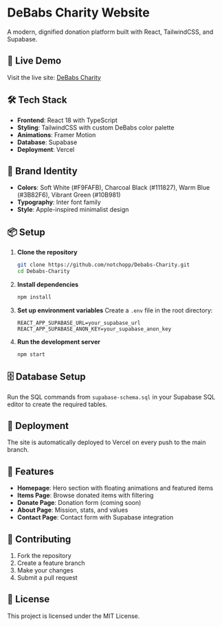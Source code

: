 # DeBabs Charity Website

A modern, dignified donation platform built with React, TailwindCSS, and Supabase.

## 🚀 Live Demo

Visit the live site: [DeBabs Charity](https://debabs-charity.vercel.app)

## 🛠️ Tech Stack

- **Frontend**: React 18 with TypeScript
- **Styling**: TailwindCSS with custom DeBabs color palette
- **Animations**: Framer Motion
- **Database**: Supabase
- **Deployment**: Vercel

## 🎨 Brand Identity

- **Colors**: Soft White (#F9FAFB), Charcoal Black (#111827), Warm Blue (#3B82F6), Vibrant Green (#10B981)
- **Typography**: Inter font family
- **Style**: Apple-inspired minimalist design

## 📦 Setup

1. **Clone the repository**
   ```bash
   git clone https://github.com/notchopp/Debabs-Charity.git
   cd Debabs-Charity
   ```

2. **Install dependencies**
   ```bash
   npm install
   ```

3. **Set up environment variables**
   Create a `.env` file in the root directory:
   ```env
   REACT_APP_SUPABASE_URL=your_supabase_url
   REACT_APP_SUPABASE_ANON_KEY=your_supabase_anon_key
   ```

4. **Run the development server**
   ```bash
   npm start
   ```

## 🗄️ Database Setup

Run the SQL commands from `supabase-schema.sql` in your Supabase SQL editor to create the required tables.

## 🚀 Deployment

The site is automatically deployed to Vercel on every push to the main branch.

## 📱 Features

- **Homepage**: Hero section with floating animations and featured items
- **Items Page**: Browse donated items with filtering
- **Donate Page**: Donation form (coming soon)
- **About Page**: Mission, stats, and values
- **Contact Page**: Contact form with Supabase integration

## 🤝 Contributing

1. Fork the repository
2. Create a feature branch
3. Make your changes
4. Submit a pull request

## 📄 License

This project is licensed under the MIT License.
